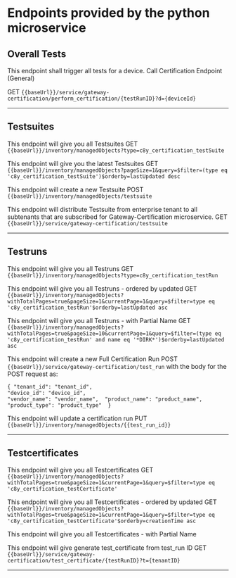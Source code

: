 # Endpoints provided by the python microservice

## Overall Tests

This endpoint shall trigger all tests for a device. Call Certification Endpoint (General)

GET `{{baseUrl}}/service/gateway-certification/perform_certification/{testRunID}?d={deviceId}`

---

## Testsuites

This endpoint will give you all Testsuites
GET `{{baseUrl}}/inventory/managedObjects?type=c8y_certification_testSuite`

This endpoint will give you the latest Testsuites
GET `{{baseUrl}}/inventory/managedObjects?pageSize=1&query=$filter=(type eq 'c8y_certification_testSuite')$orderby=lastUpdated desc`

This endpoint will create a new Testsuite
POST `{{baseUrl}}/inventory/managedObjects/testsuite`

This endpoint will distribute Testsuite from enterprise tenant to all subtenants that are subscribed for Gateway-Certification microservice.
GET `{{baseUrl}}/service/gateway-certification/testsuite`


---

## Testruns

This endpoint will give you all Testruns
GET `{{baseUrl}}/inventory/managedObjects?type=c8y_certification_testRun`

This endpoint will give you all Testruns - ordered by updated
GET `{{baseUrl}}/inventory/managedObjects?withTotalPages=true&pageSize=1&currentPage=1&query=$filter=type eq 'c8y_certification_testRun'$orderby=lastUpdated asc`

This endpoint will give you all Testruns - with Partial Name
GET `{{baseUrl}}/inventory/managedObjects?withTotalPages=true&pageSize=10&currentPage=1&query=$filter=(type eq 'c8y_certification_testRun' and name eq '*DIRK*')$orderby=lastUpdated asc`

This endpoint will create a new Full Certification Run
POST `{{baseUrl}}/service/gateway-certification/test_run` with the body for the POST request as:

`{
 "tenant_id": "tenant_id",                               
 "device_id": "device_id",                               
 "vendor_name": "vendor_name", 
 "product_name": "product_name", 
 "product_type": "product_type" 
 }`


This endpoint will update a certification run
PUT `{{baseUrl}}/inventory/managedObjects/{{test_run_id}}`


---

## Testcertificates

This endpoint will give you all Testcertificates
GET `{{baseUrl}}/inventory/managedObjects?withTotalPages=true&pageSize=1&currentPage=1&query=$filter=type eq 'c8y_certification_testCertificate'`

This endpoint will give you all Testcertificates - ordered by updated
GET `{{baseUrl}}/inventory/managedObjects?withTotalPages=true&pageSize=1&currentPage=1&query=$filter=type eq 'c8y_certification_testCertificate'$orderby=creationTime asc`

This endpoint will give you all Testcertificates - with Partial Name

This endpoint will give generate test_certificate from test_run ID
GET `{{baseUrl}}/service/gateway-certification/test_certificate/{testRunID}?t={tenantID}`

---
